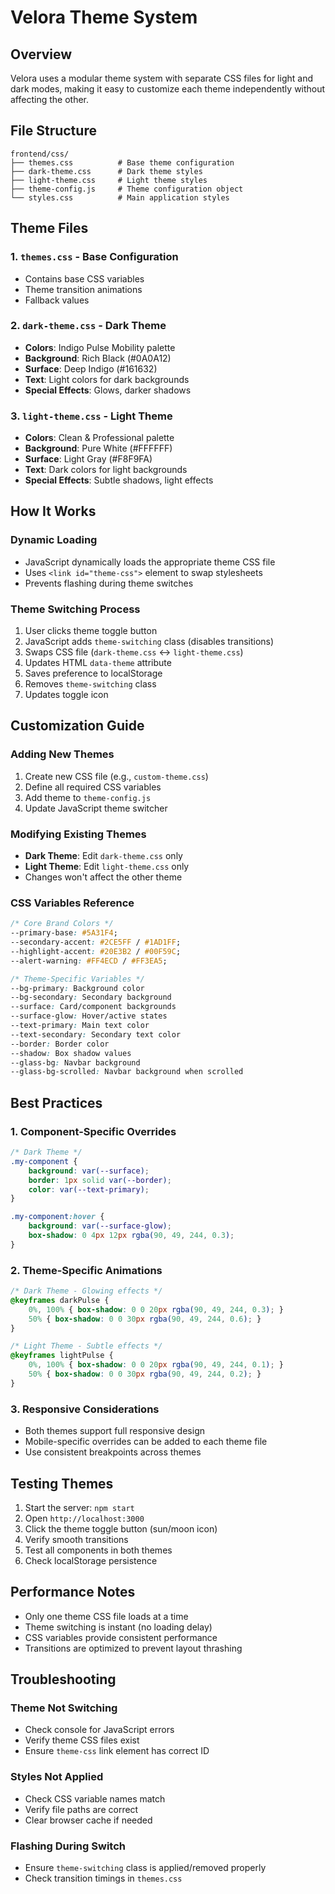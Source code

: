 # Velora Theme System

## Overview
Velora uses a modular theme system with separate CSS files for light and dark modes, making it easy to customize each theme independently without affecting the other.

## File Structure
```
frontend/css/
├── themes.css          # Base theme configuration
├── dark-theme.css      # Dark theme styles
├── light-theme.css     # Light theme styles
├── theme-config.js     # Theme configuration object
└── styles.css          # Main application styles
```

## Theme Files

### 1. `themes.css` - Base Configuration
- Contains base CSS variables
- Theme transition animations
- Fallback values

### 2. `dark-theme.css` - Dark Theme
- **Colors**: Indigo Pulse Mobility palette
- **Background**: Rich Black (#0A0A12)
- **Surface**: Deep Indigo (#161632)
- **Text**: Light colors for dark backgrounds
- **Special Effects**: Glows, darker shadows

### 3. `light-theme.css` - Light Theme  
- **Colors**: Clean & Professional palette
- **Background**: Pure White (#FFFFFF)
- **Surface**: Light Gray (#F8F9FA)
- **Text**: Dark colors for light backgrounds
- **Special Effects**: Subtle shadows, light effects

## How It Works

### Dynamic Loading
- JavaScript dynamically loads the appropriate theme CSS file
- Uses `<link id="theme-css">` element to swap stylesheets
- Prevents flashing during theme switches

### Theme Switching Process
1. User clicks theme toggle button
2. JavaScript adds `theme-switching` class (disables transitions)
3. Swaps CSS file (`dark-theme.css` ↔ `light-theme.css`)
4. Updates HTML `data-theme` attribute
5. Saves preference to localStorage
6. Removes `theme-switching` class
7. Updates toggle icon

## Customization Guide

### Adding New Themes
1. Create new CSS file (e.g., `custom-theme.css`)
2. Define all required CSS variables
3. Add theme to `theme-config.js`
4. Update JavaScript theme switcher

### Modifying Existing Themes
- **Dark Theme**: Edit `dark-theme.css` only
- **Light Theme**: Edit `light-theme.css` only
- Changes won't affect the other theme

### CSS Variables Reference
```css
/* Core Brand Colors */
--primary-base: #5A31F4;
--secondary-accent: #2CE5FF / #1AD1FF;
--highlight-accent: #20E3B2 / #00F59C;
--alert-warning: #FF4ECD / #FF3EA5;

/* Theme-Specific Variables */
--bg-primary: Background color
--bg-secondary: Secondary background
--surface: Card/component backgrounds
--surface-glow: Hover/active states
--text-primary: Main text color
--text-secondary: Secondary text color
--border: Border color
--shadow: Box shadow values
--glass-bg: Navbar background
--glass-bg-scrolled: Navbar background when scrolled
```

## Best Practices

### 1. Component-Specific Overrides
```css
/* Dark Theme */
.my-component {
    background: var(--surface);
    border: 1px solid var(--border);
    color: var(--text-primary);
}

.my-component:hover {
    background: var(--surface-glow);
    box-shadow: 0 4px 12px rgba(90, 49, 244, 0.3);
}
```

### 2. Theme-Specific Animations
```css
/* Dark Theme - Glowing effects */
@keyframes darkPulse {
    0%, 100% { box-shadow: 0 0 20px rgba(90, 49, 244, 0.3); }
    50% { box-shadow: 0 0 30px rgba(90, 49, 244, 0.6); }
}

/* Light Theme - Subtle effects */
@keyframes lightPulse {
    0%, 100% { box-shadow: 0 0 20px rgba(90, 49, 244, 0.1); }
    50% { box-shadow: 0 0 30px rgba(90, 49, 244, 0.2); }
}
```

### 3. Responsive Considerations
- Both themes support full responsive design
- Mobile-specific overrides can be added to each theme file
- Use consistent breakpoints across themes

## Testing Themes
1. Start the server: `npm start`
2. Open `http://localhost:3000`
3. Click the theme toggle button (sun/moon icon)
4. Verify smooth transitions
5. Test all components in both themes
6. Check localStorage persistence

## Performance Notes
- Only one theme CSS file loads at a time
- Theme switching is instant (no loading delay)
- CSS variables provide consistent performance
- Transitions are optimized to prevent layout thrashing

## Troubleshooting

### Theme Not Switching
- Check console for JavaScript errors
- Verify theme CSS files exist
- Ensure `theme-css` link element has correct ID

### Styles Not Applied
- Check CSS variable names match
- Verify file paths are correct
- Clear browser cache if needed

### Flashing During Switch
- Ensure `theme-switching` class is applied/removed properly
- Check transition timings in `themes.css`
